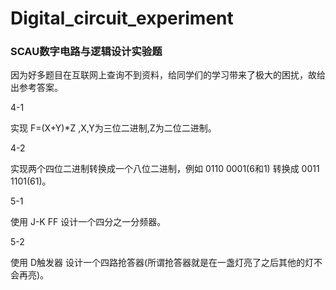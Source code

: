 # Digital_circuit_experiment
### SCAU数字电路与逻辑设计实验题
因为好多题目在互联网上查询不到资料，给同学们的学习带来了极大的困扰，故给出参考答案。

4-1

实现 F=(X+Y)*Z ,X,Y为三位二进制,Z为二位二进制。

4-2

实现两个四位二进制转换成一个八位二进制，例如 0110 0001(6和1) 转换成 0011 1101(61)。

5-1

使用 J-K FF 设计一个四分之一分频器。

5-2

使用 D触发器 设计一个四路抢答器(所谓抢答器就是在一盏灯亮了之后其他的灯不会再亮)。
